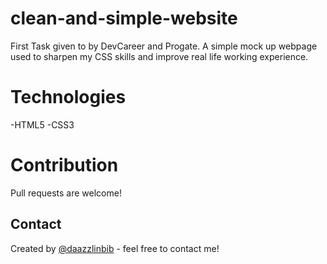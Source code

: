 # clean-and-simple-website
First Task given to by DevCareer and Progate.
A simple mock up webpage used to sharpen my CSS skills and improve real life working experience.

# Technologies
-HTML5
-CSS3

# Contribution
Pull requests are welcome!

## Contact
Created by [@daazzlinbib](https://twitter.com/Daazzlinbib) - feel free to contact me!

